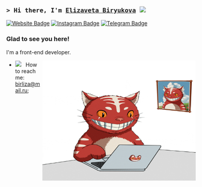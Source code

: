 ### <samp>&gt; Hi there, I'm <a href="https://biryukova.org/" target="_blank">Elizaveta Biryukova</a> <img src="https://media.giphy.com/media/hvRJCLFzcasrR4ia7z/giphy.gif" width="25"> </samp>

[![Website Badge](https://img.shields.io/badge/Website-3b5998?style=flat-square&logo=google-chrome&logoColor=white)](https://biryukova.org/)
[![Instagram Badge](https://img.shields.io/badge/-Instagram-e4405f?style=flat-square&logo=Instagram&logoColor=white)](https://www.instagram.com/l.biryukova/)
[![Telegram Badge](https://img.shields.io/badge/-Telegram-0088cc?style=flat-square&logo=Telegram&logoColor=white)](https://t.me/ElizavetaBiryukova)

### Glad to see you here! &nbsp;

I'm a front-end developer. 

<img align="right" alt="GIF" src="https://github.com/ElizavetaBiryukova/ElizavetaBiryukova/blob/main/giphy.gif?raw=true" width="408" height="318" />


- <img src="https://github.com/Gapur/Gapur/blob/main/assets/letterbox.gif?raw=true" width="21" />&nbsp;&nbsp; How to reach me: birliza@mail.ru;

</br>

